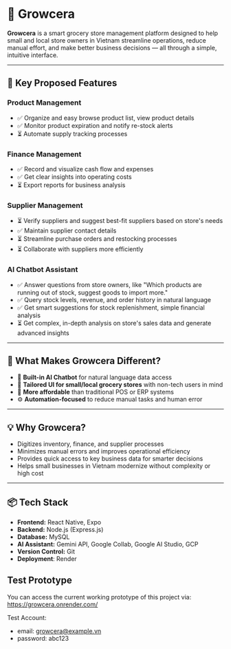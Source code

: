 # 🛒 Growcera

**Growcera** is a smart grocery store management platform designed to help small and local store owners in Vietnam streamline operations, reduce manual effort, and make better business decisions — all through a simple, intuitive interface.

---

## 🌟 Key Proposed Features

### Product Management
- ✅ Organize and easy browse product list, view product details   
- ✅ Monitor product expiration and notify re-stock alerts  
- ⏳ Automate supply tracking processes 

### Finance Management
- ✅ Record and visualize cash flow and expenses  
- ✅ Get clear insights into operating costs  
- ⏳ Export reports for business analysis

### Supplier Management
- ⏳ Verify suppliers and suggest best-fit suppliers based on store's needs  
- ✅ Maintain supplier contact details  
- ⏳ Streamline purchase orders and restocking processes  
- ⏳ Collaborate with suppliers more efficiently


### AI Chatbot Assistant
- ✅ Answer questions from store owners, like "Which products are running out of stock, suggest goods to import more."  
- ✅ Query stock levels, revenue, and order history in natural language  
- ✅ Get smart suggestions for stock replenishment, simple financial analysis
- ⏳  Get complex, in-depth analysis on store's sales data and generate advanced insights
---

## 🚀 What Makes Growcera Different?

- 🧠 **Built-in AI Chatbot** for natural language data access  
- 🧩 **Tailored UI for small/local grocery stores** with non-tech users in mind  
- 💸 **More affordable** than traditional POS or ERP systems  
- ⚙️ **Automation-focused** to reduce manual tasks and human error

---

## 💡 Why Growcera?

- Digitizes inventory, finance, and supplier processes  
- Minimizes manual errors and improves operational efficiency  
- Provides quick access to key business data for smarter decisions  
- Helps small businesses in Vietnam modernize without complexity or high cost

---

## 📦 Tech Stack

- **Frontend:** React Native, Expo  
- **Backend:**  Node.js (Express.js)  
- **Database:** MySQL
- **AI Assistant:** Gemini API, Google Collab, Google AI Studio, GCP
- **Version Control:** Git
- **Deployment**: Render

## Test Prototype
You can access the current working prototype of this project via: https://growcera.onrender.com/

Test Account:
- email: growcera@example.vn
- password: abc123


